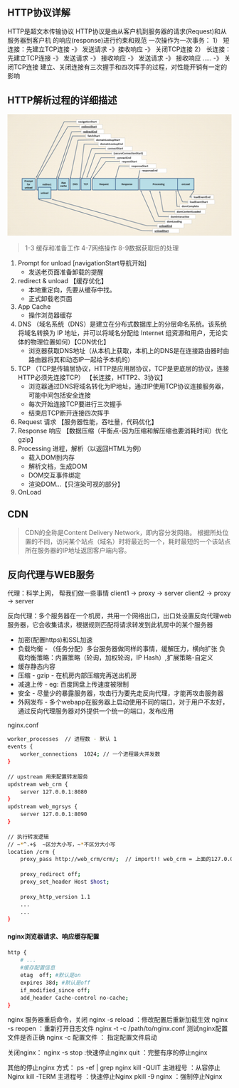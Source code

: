 ## HTTP协议详解 
HTTP是超文本传输协议
HTTP协议是由从客户机到服务器的请求(Request)和从服务器到客户机 的响应(response)进行约束和规范
一次操作为一次事务：
1） 短连接：先建立TCP连接  -》 发送请求 -》接收响应 -》 关闭TCP连接
2） 长连接：先建立TCP连接 -》 发送请求 -》 接收响应 -》 发送请求 -》 接收响应 ..... -》 关闭TCP连接
建立、关闭连接有三次握手和四次挥手的过程，对性能开销有一定的影响

## HTTP解析过程的详细描述
![image](/static/http.png)
> 1-3 缓存和准备工作  4-7网络操作  8-9数据获取后的处理

1. Prompt for unload [navigationStart导航开始]
    - 发送老页面准备卸载的提醒
2. redirect & unload 【缓存优化】
    - 本地重定向，先要从缓存中找。
    - 正式卸载老页面
3. App Cache
    - 操作浏览器缓存
4. DNS （域名系统（DNS）是建立在分布式数据库上的分层命名系统。该系统将域名转换为 IP 地址，并可以将域名分配给 Internet 组资源和用户，无论实体的物理位置如何）【CDN优化】
    - 浏览器获取DNS地址（从本机上获取，本机上的DNS是在连接路由器时由路由器将其和动态IP一起给予本机的）
5. TCP （TCP是传输层协议，HTTP是应用层协议，TCP是更底层的协议，连接HTTP必须先连接TCP） 【长连接，HTTP2、3协议】
    - 浏览器通过DNS将域名转化为IP地址，通过IP使用TCP协议连接服务器，可能中间包括安全连接
    - 每次开始连接TCP要进行三次握手
    - 结束后TCP断开连接四次挥手
6. Request 请求 【服务器性能，吞吐量，代码优化】
7. Response 响应 【数据压缩（平衡点-因为压缩和解压缩也要消耗时间）优化 gzip】
8. Processing 进程，解析（以返回HTML为例）
    - 载入DOM到内存 
    - 解析文档，生成DOM
    - DOM交互事件绑定
    - 渲染DOM...【只渲染可视的部分】
9. OnLoad


## CDN 
> CDN的全称是Content Delivery Network，即内容分发网络。
根据所处位置的不同，访问某个站点（域名）时将最近的一个，耗时最短的一个该站点所在服务器的IP地址返回客户端内容。



## 反向代理与WEB服务
代理：科学上网， 帮我们做一些事情 
    client1 -> proxy -> server
    client2 -> proxy -> server

反向代理：多个服务器在一个机房，共用一个网络出口，出口处设置反向代理web服务器，它会收集请求，根据规则匹配将请求转发到此机房中的某个服务器

- 加密(配置https)和SSL加速
- 负载均衡 - （任务分配）多台服务器做同样的事情，缓解压力，横向扩张
    负载均衡策略：内置策略（轮询，加权轮询，IP Hash）,扩展策略-自定义
- 缓存静态内容
- 压缩 - gzip - 在机房内部压缩完再送出机房
- 减速上传 - eg: 百度网盘上传速度被限制
- 安全 - 尽量少的暴露服务器，攻击行为要先走反向代理，才能再攻击服务器
- 外网发布 - 多个webapp在服务器上启动使用不同的端口，对于用户不友好，通过反向代理服务器对外提供一个统一的端口，发布应用


nginx.conf
```sh
worker_processes  // 进程数 - 默认 1 
events {
    worker_connections  1024; // 一个进程最大并发数
}

// upstream 用来配置转发服务
updstream web_crm {
    server 127.0.0.1:8080
}
updstream web_mgrsys {
    server 127.0.0.1:8090
}

// 执行转发逻辑
// ~*^.+$  ~区分大小写，~*不区分大小写
location /crm {
    proxy_pass http://web_crm/crm/;  // import!! web_crm = 上面的127.0.0.1:8080
    
    proxy_redirect off;
    proxy_set_header Host $host;

    proxy_http_version 1.1
    ...
    ...
}
```

#### nginx浏览器请求、响应缓存配置
```sh
http {
    # ...
    #缓存配置信息
    etag  off; #默认是on
    expires 38d; #默认是off
    if_modified_since off;
    add_header Cache-control no-cache;
}
```

nginx 服务器重启命令，关闭
nginx -s reload ：修改配置后重新加载生效
nginx -s reopen ：重新打开日志文件
nginx -t -c /path/to/nginx.conf 测试nginx配置文件是否正确
nginx -c 配置文件 ： 指定配置文件启动

关闭nginx：
nginx -s stop :快速停止nginx
quit ：完整有序的停止nginx

其他的停止nginx 方式：
ps -ef | grep nginx
kill -QUIT 主进程号 ：从容停止Nginx
kill -TERM 主进程号 ：快速停止Nginx
pkill -9 nginx ：强制停止Nginx



